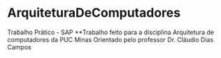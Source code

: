 # ArquiteturaDeComputadores
Trabalho Prático - SAP
\**Trabalho feito para a disciplina Arquitetura de computadores da PUC Minas
Orientado pelo professor Dr. Cláudio Dias Campos

